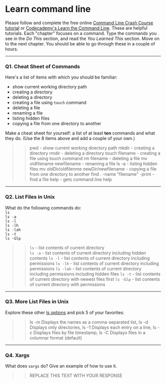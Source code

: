 # Learn command line

Please follow and complete the free online [Command Line Crash Course
tutorial](https://web.archive.org/web/20160708171659/http://cli.learncodethehardway.org/book/) or [Codecademy's Learn the Command Line](https://www.codecademy.com/learn/learn-the-command-line). These are helpful tutorials. Each "chapter" focuses on a command. Type the commands you see in the _Do This_ section, and read the _You Learned This_ section. Move on to the next chapter. You should be able to go through these in a couple of hours.

---

### Q1.  Cheat Sheet of Commands  

Here's a list of items with which you should be familiar:  
* show current working directory path
* creating a directory
* deleting a directory
* creating a file using `touch` command
* deleting a file
* renaming a file
* listing hidden files
* copying a file from one directory to another

Make a cheat sheet for yourself: a list of at least **ten** commands and what they do.  (Use the 8 items above and add a couple of your own.)  

> > pwd                                                                                   - show current working directory path
mkdir                                                                                 - creating a directory
rmdir                                                                                 - deleting a directory
touch filename                                                                    - creating a file using touch command
rm filename                                                                       - deleting a file
mv oldfilename newfilename                                            - renaming a file
ls -a                                                                                    - listing hidden files
mv oldDir/oldfilenme newDir/newfilename                     - copying a file from one directory to another
find . -name "filename" -print                                           - find a file
help                                                                                    - gets command line help

---

### Q2.  List Files in Unix   

What do the following commands do:  
`ls`  
`ls -a`  
`ls -l`  
`ls -lh`  
`ls -lah`  
`ls -t`  
`ls -Glp`  

> > `ls`                      - list contents of current directory  
`ls -a`                  - list contents of current directory including hidden contents
`ls -l`                  - list contents of current directory including permissions
`ls -lh`                 - list contents of current directory including permissions
`ls -lah`                - list contents of current directory including permissions including hidden files
`ls -t`                   - list contents of current directory with newest files first
`ls -Glp`              - list contents of current directory  with permissions

---

### Q3.  More List Files in Unix  

Explore these other [ls options](http://www.techonthenet.com/unix/basic/ls.php) and pick 5 of your favorites:

> > ls -m 	Displays the names as a comma-separated list, ls -d Displays only directories, ls -1 	Displays each entry on a line, ls -c	Displays files by file timestamp, ls -C	Displays files in a columnar format (default)

---

### Q4.  Xargs   

What does `xargs` do? Give an example of how to use it.

> > REPLACE THIS TEXT WITH YOUR RESPONSE

 


